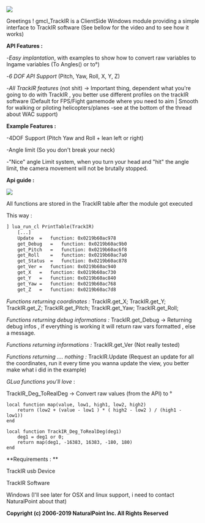![](http://puu.sh/dTvQb/1c1e78fd52.png)

Greetings ! gmcl_TrackIR is a ClientSide Windows module providing a simple interface to TrackIR software
(See bellow for the video and to see how it works)

**API Features :**

-*Easy implantation*, with examples to show how to convert raw variables to Ingame variables (To Angles() or to°)

-*6 DOF API Support* (Pitch, Yaw, Roll, X, Y, Z)

-*All TrackIR features* (not shit) -> Important thing, dependent what you're going to do with TrackIR , you better use different profiles on the trackIR software (Default for FPS/Fight gamemode where you need to aim | Smooth for walking or piloting helicopters/planes -see at the bottom of the thread about WAC support)

**Example Features :**

-4DOF Support (Pitch Yaw and Roll + lean left or right)

-Angle limit (So you don't break your neck)

-"Nice" angle Limit system, when you turn your head and "hit" the angle limit, the camera movement will not be brutally stopped.


**Api guide :**

![](http://puu.sh/gvJ2u/5004204308.png)

All functions are stored in the TrackIR table after the module got executed


This way : 


```txt
] lua_run_cl PrintTable(TrackIR)
	[...]
	Update	=	function: 0x0219b60ac978	
	get_Debug	=	function: 0x0219b60ac9b0
	get_Pitch	=	function: 0x0219b60ac6f8
	get_Roll	=	function: 0x0219b60ac7a0
	get_Status	=	function: 0x0219b60ac878
	get_Ver	=	function: 0x0219b60ac940
	get_X	=	function: 0x0219b60ac730
	get_Y	=	function: 0x0219b60ac840
	get_Yaw	=	function: 0x0219b60ac768
	get_Z	=	function: 0x0219b60ac7d8

```

*Functions returning coordinates :*
TrackIR.get_X;  TrackIR.get_Y;  TrackIR.get_Z;  TrackIR.get_Pitch;  TrackIR.get_Yaw;  TrackIR.get_Roll;  

*Functions returning debug informations :*
TrackIR.get_Debug -> Returning debug infos , if everything is working it will return raw vars formatted , else a message.

*Functions returning informations :*
TrackIR.get_Ver (Not really tested)

*Functions returning .... nothing :*
TrackIR.Update (Request an update for all the coordinates, run it every time you wanna update the view, you better make what i did in the example)



*GLua functions you'll love* : 

TrackIR_Deg_ToRealDeg -> Convert raw values (from the API) to °

	local function map(value, low1, high1, low2, high2)
		return (low2 + (value - low1 ) * ( high2 - low2 ) / (high1 - low1))
	end

	local function TrackIR_Deg_ToRealDeg(deg1)
		deg1 = deg1 or 0;
		return map(deg1, -16383, 16383, -180, 180)
	end



**Requirements : **


TrackIR usb Device

TrackIR Software

Windows (I'll see later for OSX and linux support, i need to contact NaturalPoint about that)



**Copyright (c) 2006-2019 NaturalPoint Inc. All Rights Reserved**




